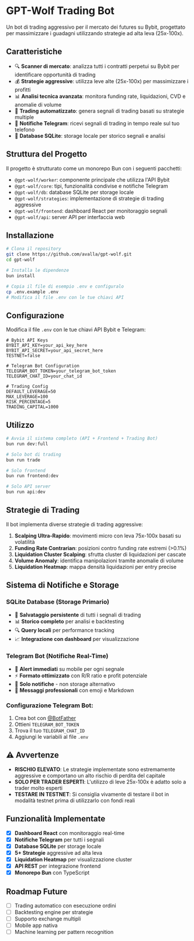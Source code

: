 # GPT-Wolf Trading Bot

Un bot di trading aggressivo per il mercato dei futures su Bybit, progettato per massimizzare i guadagni utilizzando strategie ad alta leva (25x-100x).

## Caratteristiche

- 🔍 **Scanner di mercato**: analizza tutti i contratti perpetui su Bybit per identificare opportunità di trading
- 💰 **Strategie aggressive**: utilizza leve alte (25x-100x) per massimizzare i profitti
- 📊 **Analisi tecnica avanzata**: monitora funding rate, liquidazioni, CVD e anomalie di volume
- 🤖 **Trading automatizzato**: genera segnali di trading basati su strategie multiple
- 📱 **Notifiche Telegram**: ricevi segnali di trading in tempo reale sul tuo telefono
- 💾 **Database SQLite**: storage locale per storico segnali e analisi

## Struttura del Progetto

Il progetto è strutturato come un monorepo Bun con i seguenti pacchetti:

- `@gpt-wolf/worker`: componente principale che utilizza l'API Bybit
- `@gpt-wolf/core`: tipi, funzionalità condivise e notifiche Telegram
- `@gpt-wolf/db`: database SQLite per storage locale
- `@gpt-wolf/strategies`: implementazione di strategie di trading aggressive
- `@gpt-wolf/frontend`: dashboard React per monitoraggio segnali
- `@gpt-wolf/api`: server API per interfaccia web

## Installazione

```bash
# Clona il repository
git clone https://github.com/avalla/gpt-wolf.git
cd gpt-wolf

# Installa le dipendenze
bun install

# Copia il file di esempio .env e configuralo
cp .env.example .env
# Modifica il file .env con le tue chiavi API
```

## Configurazione

Modifica il file `.env` con le tue chiavi API Bybit e Telegram:

```
# Bybit API Keys
BYBIT_API_KEY=your_api_key_here
BYBIT_API_SECRET=your_api_secret_here
TESTNET=false

# Telegram Bot Configuration
TELEGRAM_BOT_TOKEN=your_telegram_bot_token
TELEGRAM_CHAT_ID=your_chat_id

# Trading Config
DEFAULT_LEVERAGE=50
MAX_LEVERAGE=100
RISK_PERCENTAGE=5
TRADING_CAPITAL=1000
```

## Utilizzo

```bash
# Avvia il sistema completo (API + Frontend + Trading Bot)
bun run dev:full

# Solo bot di trading
bun run trade

# Solo frontend
bun run frontend:dev

# Solo API server
bun run api:dev
```

## Strategie di Trading

Il bot implementa diverse strategie di trading aggressive:

1. **Scalping Ultra-Rapido**: movimenti micro con leva 75x-100x basati su volatilità
2. **Funding Rate Contrarian**: posizioni contro funding rate estremi (>0.1%)
3. **Liquidation Cluster Scalping**: sfrutta cluster di liquidazioni per cascate
4. **Volume Anomaly**: identifica manipolazioni tramite anomalie di volume
5. **Liquidation Heatmap**: mappa densità liquidazioni per entry precise

## Sistema di Notifiche e Storage

### **SQLite Database** (Storage Primario)
- 💾 **Salvataggio persistente** di tutti i segnali di trading
- 📊 **Storico completo** per analisi e backtesting
- 🔍 **Query locali** per performance tracking
- 📈 **Integrazione con dashboard** per visualizzazione

### **Telegram Bot** (Notifiche Real-Time)
- 📱 **Alert immediati** su mobile per ogni segnale
- ⚡ **Formato ottimizzato** con R/R ratio e profit potenziale
- 🚨 **Solo notifiche** - non storage alternativo
- 💬 **Messaggi professionali** con emoji e Markdown

### Configurazione Telegram Bot:
1. Crea bot con [@BotFather](https://t.me/BotFather)
2. Ottieni `TELEGRAM_BOT_TOKEN`
3. Trova il tuo `TELEGRAM_CHAT_ID`
4. Aggiungi le variabili al file `.env`

## ⚠️ Avvertenze

- **RISCHIO ELEVATO**: Le strategie implementate sono estremamente aggressive e comportano un alto rischio di perdita del capitale
- **SOLO PER TRADER ESPERTI**: L'utilizzo di leve 25x-100x è adatto solo a trader molto esperti
- **TESTARE IN TESTNET**: Si consiglia vivamente di testare il bot in modalità testnet prima di utilizzarlo con fondi reali

## Funzionalità Implementate

- [x] **Dashboard React** con monitoraggio real-time
- [x] **Notifiche Telegram** per tutti i segnali
- [x] **Database SQLite** per storage locale
- [x] **5+ Strategie** aggressive ad alta leva
- [x] **Liquidation Heatmap** per visualizzazione cluster
- [x] **API REST** per integrazione frontend
- [x] **Monorepo Bun** con TypeScript

## Roadmap Future

- [ ] Trading automatico con esecuzione ordini
- [ ] Backtesting engine per strategie
- [ ] Supporto exchange multipli
- [ ] Mobile app nativa
- [ ] Machine learning per pattern recognition
